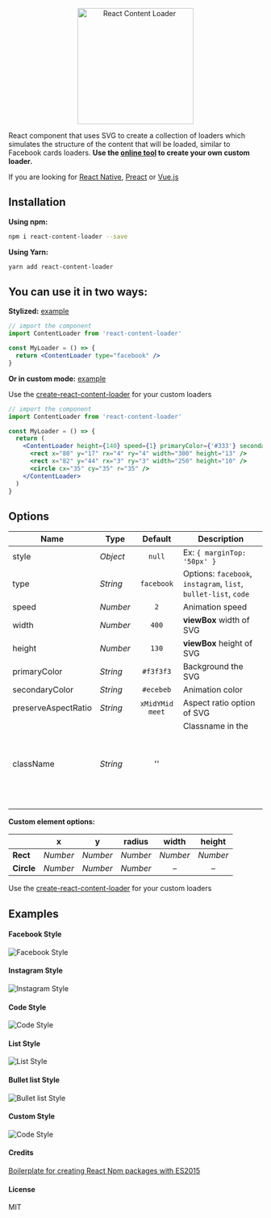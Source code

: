 <p align="center">
  <img width="230px" src="https://user-images.githubusercontent.com/4838076/31404417-65822d5e-add2-11e7-90c3-ce8cded1a02e.gif" alt="React Content Loader" title="React Content Loader" />
</p>

React component that uses SVG to create a collection of loaders which simulates the structure of the
content that will be loaded, similar to Facebook cards loaders. **Use the
[online tool](https://github.com/danilowoz/create-react-content-loader) to create your own custom
loader.**

If you are looking for
[React Native](https://github.com/virusvn/react-native-svg-animated-linear-gradient),
[Preact](https://github.com/bonitasoft/preact-content-loader) or
[Vue.js](https://github.com/LucasLeandro1204/vue-content-loading)

## Installation

**Using npm:**

```sh
npm i react-content-loader --save
```

**Using Yarn:**

```sh
yarn add react-content-loader
```

## You can use it in two ways:

**Stylized:** [example](#facebook-style)

```jsx
// import the component
import ContentLoader from 'react-content-loader'

const MyLoader = () => {
  return <ContentLoader type="facebook" />
}
```

**Or in custom mode:** [example](#custom-style)

Use the [create-react-content-loader](https://github.com/danilowoz/create-react-content-loader) for
your custom loaders

```jsx
// import the component
import ContentLoader from 'react-content-loader'

const MyLoader = () => {
  return (
    <ContentLoader height={140} speed={1} primaryColor={'#333'} secondaryColor={'#999'}>
      <rect x="80" y="17" rx="4" ry="4" width="300" height="13" />
      <rect x="82" y="44" rx="3" ry="3" width="250" height="10" />
      <circle cx="35" cy="35" r="35" />
    </ContentLoader>
  )
}
```

## Options

| Name                | Type     |     Default     | Description                                                     |
| ------------------- | -------- | :-------------: | --------------------------------------------------------------- |
| style               | _Object_ |     `null`      | Ex: `{ marginTop: '50px' }`                                     |
| type                | _String_ |   `facebook`    | Options: `facebook`, `instagram`, `list`, `bullet-list`, `code` |
| speed               | _Number_ |       `2`       | Animation speed                                                 |
| width               | _Number_ |      `400`      | **viewBox** width of SVG                                        |
| height              | _Number_ |      `130`      | **viewBox** height of SVG                                       |
| primaryColor        | _String_ |    `#f3f3f3`    | Background the SVG                                              |
| secondaryColor      | _String_ |    `#ecebeb`    | Animation color                                                 |
| preserveAspectRatio | _String_ | `xMidYMid meet` | Aspect ratio option of SVG                                      |
| className           | _String_ |       ''        | Classname in the <svg />                                        |

**Custom element options:**

|            | x        | y        | radius   |  width   |  height  |
| ---------- | -------- | -------- | -------- | :------: | :------: |
| **Rect**   | _Number_ | _Number_ | _Number_ | _Number_ | _Number_ |
| **Circle** | _Number_ | _Number_ | _Number_ |    –     |    –     |

Use the [create-react-content-loader](https://github.com/danilowoz/create-react-content-loader) for
your custom loaders

## Examples

#### Facebook Style

![Facebook Style](https://user-images.githubusercontent.com/4838076/34308760-ec55df82-e735-11e7-843b-2e311fa7b7d0.gif)

#### Instagram Style

![Instagram Style](https://cloud.githubusercontent.com/assets/4838076/22555637/749f9e26-e94b-11e6-84ff-83cd415c1eb9.gif)

#### Code Style

![Code Style](https://cloud.githubusercontent.com/assets/4838076/22555473/effa54c2-e94a-11e6-9128-9b608bcc69d9.gif)

#### List Style

![List Style](https://user-images.githubusercontent.com/2671660/27986068-7a0040d6-63f9-11e7-8e54-dcb220e42fd7.gif)

#### Bullet list Style

![Bullet list Style](https://user-images.githubusercontent.com/4838076/31998372-59817bac-b96e-11e7-8ef8-07f61670ee18.gif)

#### Custom Style

![Code Style](https://cloud.githubusercontent.com/assets/4838076/22760218/aa619f32-ee3c-11e6-9cd1-c4af9dd1278e.gif)

#### Credits

[Boilerplate for creating React Npm packages with ES2015](https://github.com/juliancwirko/react-npm-boilerplate)

#### License

MIT
